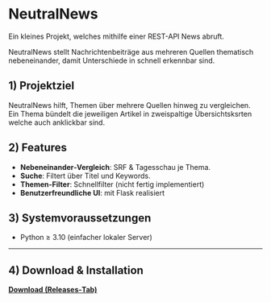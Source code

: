 # NeutralNews
Ein kleines Projekt, welches mithilfe einer REST-API News abruft.

NeutralNews stellt Nachrichtenbeiträge aus mehreren Quellen thematisch nebeneinander, 
damit Unterschiede in schnell erkennbar sind.

## 1) Projektziel

NeutralNews hilft, Themen über mehrere Quellen hinweg zu vergleichen. Ein Thema bündelt die jeweiligen Artikel in zweispaltige Übersichtsksrten welche auch anklickbar sind.


## 2) Features

* **Nebeneinander‑Vergleich**: SRF & Tagesschau je Thema.
* **Suche**: Filtert über Titel und Keywords.
* **Themen-Filter**: Schnellfilter (nicht fertig implementiert)
* **Benutzerfreundliche UI**: mit Flask realisiert

## 3) Systemvoraussetzungen

  * Python ≥ 3.10 (einfacher lokaler Server)

---

## 4) Download & Installation

**[Download (Releases‑Tab)](https://github.com/sven-teko/NeutralNews)**
